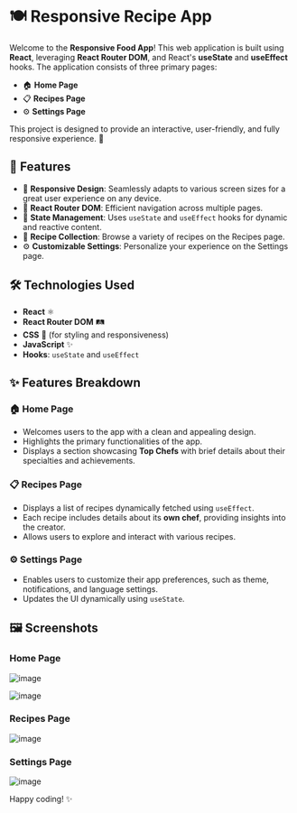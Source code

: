 # 🍽️ Responsive Recipe App

Welcome to the **Responsive Food App**! This web application is built using **React**, leveraging **React Router DOM**, and React's **useState** and **useEffect** hooks. The application consists of three primary pages:

- 🏠 **Home Page**
- 📋 **Recipes Page**
- ⚙️ **Settings Page**

This project is designed to provide an interactive, user-friendly, and fully responsive experience. 🌟

## 🌟 Features

- 📱 **Responsive Design**: Seamlessly adapts to various screen sizes for a great user experience on any device.
- 🧩 **React Router DOM**: Efficient navigation across multiple pages.
- 🔄 **State Management**: Uses `useState` and `useEffect` hooks for dynamic and reactive content.
- 🍴 **Recipe Collection**: Browse a variety of recipes on the Recipes page.
- ⚙️ **Customizable Settings**: Personalize your experience on the Settings page.

## 🛠️ Technologies Used

- **React** ⚛️
- **React Router DOM** 🛤️
- **CSS** 🎨 (for styling and responsiveness)
- **JavaScript** ✨
- **Hooks**: `useState` and `useEffect`

## ✨ Features Breakdown

### 🏠 Home Page

- Welcomes users to the app with a clean and appealing design.
- Highlights the primary functionalities of the app.
- Displays a section showcasing **Top Chefs** with brief details about their specialties and achievements.

### 📋 Recipes Page

- Displays a list of recipes dynamically fetched using `useEffect`.
- Each recipe includes details about its **own chef**, providing insights into the creator.
- Allows users to explore and interact with various recipes.

### ⚙️ Settings Page

- Enables users to customize their app preferences, such as theme, notifications, and language settings.
- Updates the UI dynamically using `useState`.

## 🖼️ Screenshots

### Home Page
![image](https://github.com/user-attachments/assets/3dbd0127-7b34-440f-b207-e2dd679cd8f9)

![image](https://github.com/user-attachments/assets/d86080e7-7c8c-4673-a86d-a5da6d5342b7)



### Recipes Page
![image](https://github.com/user-attachments/assets/1d6516d5-31a9-4e77-9040-21a0f3f7b6de)


### Settings Page
![image](https://github.com/user-attachments/assets/7983d01b-73f1-4529-b784-4ad7e7e4cac4)


Happy coding! ✨

